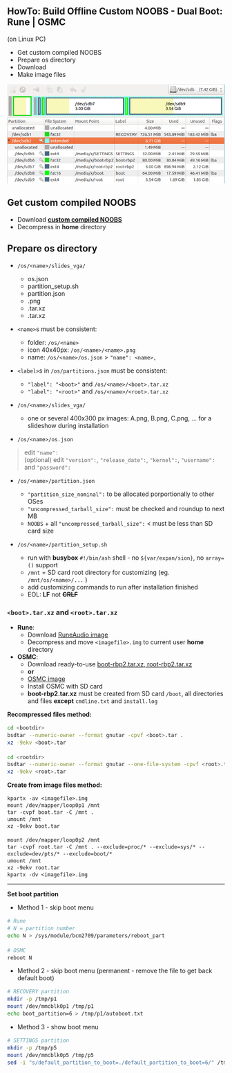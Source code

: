 HowTo: Build Offline Custom NOOBS - Dual Boot: Rune | OSMC
---
(on Linux PC)  
  
- Get custom compiled NOOBS
- Prepare os directory  
- Download
- Make image files

![partitions](https://github.com/rern/_assets/blob/master/RPi2-3.Dual.Boot-Rune.OSMC/NOOBS_partitions.PNG)  

Get custom compiled NOOBS
---
- Download [**custom compiled NOOBS**](https://github.com/rern/_assets/raw/master/RPi2-3.Dual.Boot-Rune.OSMC/noobs.zip)
- Decompress in **home** directory

Prepare os directory
---

- `/os/<name>/slides_vga/`
	- os.json  
	- partition_setup.sh  
	- partition.json  
	- <name>.png  
	- <boot>.tar.xz  
	- <root>.tar.xz  

- `<name>`s must be consistent:
	- folder: `/os/<name>`
	- icon 40x40px: `/os/<name>/<name>.png`
	- name: `/os/<name>/os.json` > `"name": <name>,`
- `<label>`s in `/os/partitions.json` must be consistent:
	- `"label": "<boot>"` and `/os/<name>/<boot>.tar.xz`
	- `"label": "<root>"` and `/os/<name>/<root>.tar.xz`

- `/os/<name>/slides_vga/`
	- one or several 400x300 px images: A.png, B.png, C.png, ... for a slideshow during installation  
	
- `/os/<name>/os.json`
>	edit `"name":`  
>	(optional) edit `"version":`, `"release_date":`, `"kernel":`, `"username":` and `"password":`  

- `/os/<name>/partition.json`
	- `"partition_size_nominal":` to be allocated porportionally to other OSes  
	- `"uncompressed_tarball_size":` must be checked and roundup to next MB  
	- `NOOBS` + all `"uncompressed_tarball_size":` < must be less than SD card size  

- `/os/<name>/partition_setup.sh`
	- run with **busybox** `#!/bin/ash` shell - no `${var/expan/sion}`, no `array=()` support
	- `/mnt` = SD card root directory for customizing (eg. `/mnt/os/<name>/...` )
	- add customizing commands to run after installation finished
	- EOL: **LF** not **~~CRLF~~**
	

### `<boot>.tar.xz` and `<root>.tar.xz`  

- **Rune**:
	- Download [RuneAudio image](http://www.runeaudio.com/download/)
	- Decompress and move `<imagefile>.img` to current user **home** directory 
- **OSMC**:
	- Download ready-to-use [boot-rbp2.tar.xz, root-rbp2.tar.xz](http://ftp.fau.de/osmc/osmc/download/installers/noobs/)  
	- **or**
	- [OSMC image](http://ftp.fau.de/osmc/osmc/download/installers/diskimages/)
	- Install OSMC with SD card  
	- **boot-rbp2.tar.xz** must be created from SD card `/boot`, all directories and files **except** `cmdline.txt` and `install.log`
	
**Recompressed files method:**
```sh
cd <bootdir>
bsdtar --numeric-owner --format gnutar -cpvf <boot>.tar .
xz -9ekv <boot>.tar

cd <rootdir>
bsdtar --numeric-owner --format gnutar --one-file-system -cpvf <root>.tar .
xz -9ekv <root>.tar
```

**Create from image files method:**
```
kpartx -av <imagefile>.img
mount /dev/mapper/loop0p1 /mnt
tar -cvpf boot.tar -C /mnt .
umount /mnt
xz -9ekv boot.tar

mount /dev/mapper/loop0p2 /mnt
tar -cvpf root.tar -C /mnt . --exclude=proc/* --exclude=sys/* --exclude=dev/pts/* --exclude=boot/*
umount /mnt
xz -9ekv root.tar
kpartx -dv <imagefile>.img
```

---
  
**Set boot partition**  
- Method 1 - skip boot menu
```sh
# Rune
# N = partition number
echo N > /sys/module/bcm2709/parameters/reboot_part

# OSMC
reboot N
```
- Method 2 - skip boot menu (permanent - remove the file to get back default boot)
```sh
# RECOVERY partition
mkdir -p /tmp/p1
mount /dev/mmcblk0p1 /tmp/p1
echo boot_partition=6 > /tmp/p1/autoboot.txt
```
- Method 3 - show boot menu
```sh
# SETTINGS partition
mkdir -p /tmp/p5
mount /dev/mmcblk0p5 /tmp/p5
sed -i "s/default_partition_to_boot=./default_partition_to_boot=6/" /tmp/p5/noobs.conf
```
